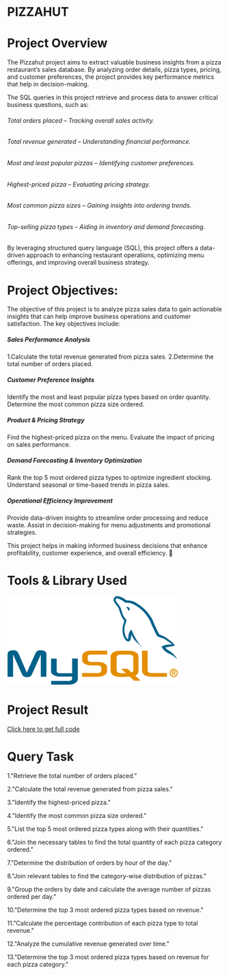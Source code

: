 # PIZZAHUT

# Project Overview
The Pizzahut project aims to extract valuable business insights from a pizza restaurant’s sales database. By analyzing order details, pizza types, pricing, and customer preferences, the project provides key performance metrics that help in decision-making.

The SQL queries in this project retrieve and process data to answer critical business questions, such as:

###### Total orders placed – Tracking overall sales activity.
###### Total revenue generated – Understanding financial performance.
###### Most and least popular pizzas – Identifying customer preferences.
###### Highest-priced pizza – Evaluating pricing strategy.
###### Most common pizza sizes – Gaining insights into ordering trends.
###### Top-selling pizza types – Aiding in inventory and demand forecasting.
By leveraging structured query language (SQL), this project offers a data-driven approach to enhancing restaurant operations, optimizing menu offerings, and improving overall business strategy.

# Project Objectives: 
The objective of this project is to analyze pizza sales data to gain actionable insights that can help improve business operations and customer satisfaction. The key objectives include:

##### Sales Performance Analysis
1.Calculate the total revenue generated from pizza sales.
2.Determine the total number of orders placed.

##### Customer Preference Insights
Identify the most and least popular pizza types based on order quantity.
Determine the most common pizza size ordered.

##### Product & Pricing Strategy
Find the highest-priced pizza on the menu.
Evaluate the impact of pricing on sales performance.

##### Demand Forecasting & Inventory Optimization
Rank the top 5 most ordered pizza types to optimize ingredient stocking.
Understand seasonal or time-based trends in pizza sales.

##### Operational Efficiency Improvement
Provide data-driven insights to streamline order processing and reduce waste.
Assist in decision-making for menu adjustments and promotional strategies.

This project helps in making informed business decisions that enhance profitability, customer experience, and overall efficiency. 🚀

# Tools & Library Used
<img src="IMAGES/MYSQL.png" width="400"/> &nbsp;

# Project Result
[Click here to get full code](https://github.com/SarthakUdavant/PIZZAHUT/blob/main/PIZZA%20PROJECT.sql)

# Query Task

1."Retrieve the total number of orders placed."


2."Calculate the total revenue generated from pizza sales."

3."Identify the highest-priced pizza."

4."Identify the most common pizza size ordered."

5."List the top 5 most ordered pizza types along with their quantities."

6."Join the necessary tables to find the total quantity of each pizza category ordered."

7."Determine the distribution of orders by hour of the day."

8."Join relevant tables to find the category-wise distribution of pizzas."

9."Group the orders by date and calculate the average number of pizzas ordered per day."

10."Determine the top 3 most ordered pizza types based on revenue."

11."Calculate the percentage contribution of each pizza type to total revenue."

12."Analyze the cumulative revenue generated over time."

13."Determine the top 3 most ordered pizza types based on revenue for each pizza category."








